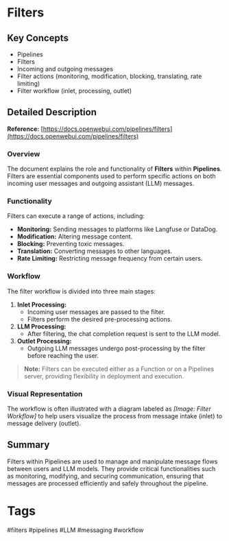 # Filters

## Key Concepts
- Pipelines
- Filters
- Incoming and outgoing messages
- Filter actions (monitoring, modification, blocking, translating, rate limiting)
- Filter workflow (inlet, processing, outlet)

## Detailed Description

**Reference:** [https://docs.openwebui.com/pipelines/filters](https://docs.openwebui.com/pipelines/filters)

### Overview
The document explains the role and functionality of **Filters** within **Pipelines**. Filters are essential components used to perform specific actions on both incoming user messages and outgoing assistant (LLM) messages.

### Functionality
Filters can execute a range of actions, including:
- **Monitoring:** Sending messages to platforms like Langfuse or DataDog.
- **Modification:** Altering message content.
- **Blocking:** Preventing toxic messages.
- **Translation:** Converting messages to other languages.
- **Rate Limiting:** Restricting message frequency from certain users.

### Workflow
The filter workflow is divided into three main stages:
1. **Inlet Processing:**
   - Incoming user messages are passed to the filter.
   - Filters perform the desired pre-processing actions.
2. **LLM Processing:**
   - After filtering, the chat completion request is sent to the LLM model.
3. **Outlet Processing:**
   - Outgoing LLM messages undergo post-processing by the filter before reaching the user.

> **Note:** Filters can be executed either as a Function or on a Pipelines server, providing flexibility in deployment and execution.

### Visual Representation
The workflow is often illustrated with a diagram labeled as *[Image: Filter Workflow]* to help users visualize the process from message intake (inlet) to message delivery (outlet).

## Summary
Filters within Pipelines are used to manage and manipulate message flows between users and LLM models. They provide critical functionalities such as monitoring, modifying, and securing communication, ensuring that messages are processed efficiently and safely throughout the pipeline.

# Tags
#filters #pipelines #LLM #messaging #workflow